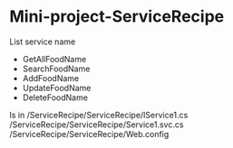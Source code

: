 # Mini-project-ServiceRecipe
 
List service name

- GetAllFoodName
- SearchFoodName
- AddFoodName
- UpdateFoodName
- DeleteFoodName

Is in /ServiceRecipe/ServiceRecipe/IService1.cs <br>
      /ServiceRecipe/ServiceRecipe/Service1.svc.cs <br>
      /ServiceRecipe/ServiceRecipe/Web.config
